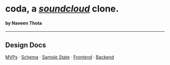 # **__coda__**, a _[soundcloud](http://www.soundcloud.com/)_ clone. 
#### by Naveen Thota

--- 
## Design Docs
[MVPs](https://github.com/helloitsnaveen/coda/wiki/mvp-list) · [Schema](https://github.com/helloitsnaveen/coda/wiki/schema) · [Sample State](https://github.com/helloitsnaveen/coda/wiki/sample-state) · [Frontend]() · [Backend]()

